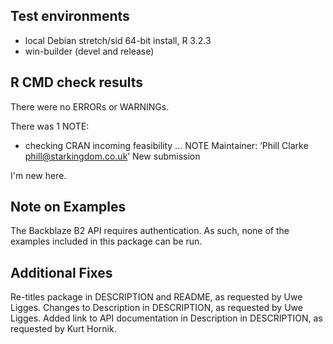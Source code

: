 ## Test environments
* local Debian stretch/sid 64-bit install, R 3.2.3
* win-builder (devel and release)

## R CMD check results
There were no ERRORs or WARNINGs.

There was 1 NOTE:

* checking CRAN incoming feasibility ... NOTE
Maintainer: ‘Phill Clarke <phill@starkingdom.co.uk>’
New submission

I'm new here.

## Note on Examples

The Backblaze B2 API requires authentication. As such, none of the examples included in this package can be run.

## Additional Fixes

Re-titles package in DESCRIPTION and README, as requested by Uwe Ligges.
Changes to Description in DESCRIPTION, as requested by Uwe Ligges.
Added link to API documentation in Description in DESCRIPTION, as requested by Kurt Hornik.
